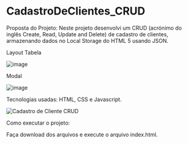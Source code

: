 # CadastroDeClientes_CRUD
Proposta do Projeto:
Neste projeto desenvolvi um CRUD (acrónimo do inglês Create, Read, Update and Delete) de cadastro de clientes, armazenando dados no Local Storage do HTML 5 usando JSON.

Layout
Tabela


 ![image](https://user-images.githubusercontent.com/67832656/201762816-1a14d9fc-1f65-4d50-849c-03969098d516.png)


Modal
 
 
![image](https://user-images.githubusercontent.com/67832656/201762904-80bb9ce2-86cc-4b55-bd2b-3cf07cd08476.png)


Tecnologias usadas:
HTML, CSS e Javascript.

![Cadastro de Cliente CRUD](https://user-images.githubusercontent.com/67832656/201762981-68c0185a-64c2-4c06-adcc-89a02acf03d4.gif)


Como executar o projeto:

Faça download dos arquivos e execute o arquivo index.html.




